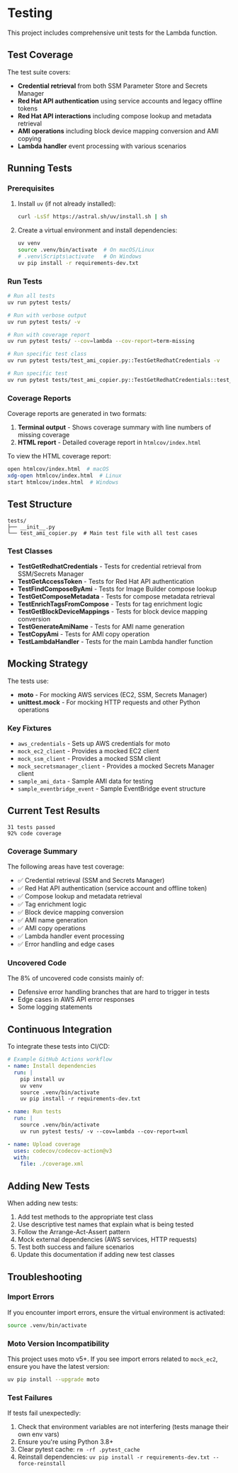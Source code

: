 # Testing

This project includes comprehensive unit tests for the Lambda function.

## Test Coverage

The test suite covers:

- **Credential retrieval** from both SSM Parameter Store and Secrets Manager
- **Red Hat API authentication** using service accounts and legacy offline tokens
- **Red Hat API interactions** including compose lookup and metadata retrieval
- **AMI operations** including block device mapping conversion and AMI copying
- **Lambda handler** event processing with various scenarios

## Running Tests

### Prerequisites

1. Install `uv` (if not already installed):
   ```bash
   curl -LsSf https://astral.sh/uv/install.sh | sh
   ```

2. Create a virtual environment and install dependencies:
   ```bash
   uv venv
   source .venv/bin/activate  # On macOS/Linux
   # .venv\Scripts\activate   # On Windows
   uv pip install -r requirements-dev.txt
   ```

### Run Tests

```bash
# Run all tests
uv run pytest tests/

# Run with verbose output
uv run pytest tests/ -v

# Run with coverage report
uv run pytest tests/ --cov=lambda --cov-report=term-missing

# Run specific test class
uv run pytest tests/test_ami_copier.py::TestGetRedhatCredentials -v

# Run specific test
uv run pytest tests/test_ami_copier.py::TestGetRedhatCredentials::test_ssm_credentials_success -v
```

### Coverage Reports

Coverage reports are generated in two formats:

1. **Terminal output** - Shows coverage summary with line numbers of missing coverage
2. **HTML report** - Detailed coverage report in `htmlcov/index.html`

To view the HTML coverage report:
```bash
open htmlcov/index.html  # macOS
xdg-open htmlcov/index.html  # Linux
start htmlcov/index.html  # Windows
```

## Test Structure

```
tests/
├── __init__.py
└── test_ami_copier.py  # Main test file with all test cases
```

### Test Classes

- **TestGetRedhatCredentials** - Tests for credential retrieval from SSM/Secrets Manager
- **TestGetAccessToken** - Tests for Red Hat API authentication
- **TestFindComposeByAmi** - Tests for Image Builder compose lookup
- **TestGetComposeMetadata** - Tests for compose metadata retrieval
- **TestEnrichTagsFromCompose** - Tests for tag enrichment logic
- **TestGetBlockDeviceMappings** - Tests for block device mapping conversion
- **TestGenerateAmiName** - Tests for AMI name generation
- **TestCopyAmi** - Tests for AMI copy operation
- **TestLambdaHandler** - Tests for the main Lambda handler function

## Mocking Strategy

The tests use:

- **moto** - For mocking AWS services (EC2, SSM, Secrets Manager)
- **unittest.mock** - For mocking HTTP requests and other Python operations

### Key Fixtures

- `aws_credentials` - Sets up AWS credentials for moto
- `mock_ec2_client` - Provides a mocked EC2 client
- `mock_ssm_client` - Provides a mocked SSM client
- `mock_secretsmanager_client` - Provides a mocked Secrets Manager client
- `sample_ami_data` - Sample AMI data for testing
- `sample_eventbridge_event` - Sample EventBridge event structure

## Current Test Results

```
31 tests passed
92% code coverage
```

### Coverage Summary

The following areas have test coverage:

- ✅ Credential retrieval (SSM and Secrets Manager)
- ✅ Red Hat API authentication (service account and offline token)
- ✅ Compose lookup and metadata retrieval
- ✅ Tag enrichment logic
- ✅ Block device mapping conversion
- ✅ AMI name generation
- ✅ AMI copy operations
- ✅ Lambda handler event processing
- ✅ Error handling and edge cases

### Uncovered Code

The 8% of uncovered code consists mainly of:

- Defensive error handling branches that are hard to trigger in tests
- Edge cases in AWS API error responses
- Some logging statements

## Continuous Integration

To integrate these tests into CI/CD:

```yaml
# Example GitHub Actions workflow
- name: Install dependencies
  run: |
    pip install uv
    uv venv
    source .venv/bin/activate
    uv pip install -r requirements-dev.txt

- name: Run tests
  run: |
    source .venv/bin/activate
    uv run pytest tests/ -v --cov=lambda --cov-report=xml

- name: Upload coverage
  uses: codecov/codecov-action@v3
  with:
    file: ./coverage.xml
```

## Adding New Tests

When adding new tests:

1. Add test methods to the appropriate test class
2. Use descriptive test names that explain what is being tested
3. Follow the Arrange-Act-Assert pattern
4. Mock external dependencies (AWS services, HTTP requests)
5. Test both success and failure scenarios
6. Update this documentation if adding new test classes

## Troubleshooting

### Import Errors

If you encounter import errors, ensure the virtual environment is activated:
```bash
source .venv/bin/activate
```

### Moto Version Incompatibility

This project uses moto v5+. If you see import errors related to `mock_ec2`, ensure you have the latest version:
```bash
uv pip install --upgrade moto
```

### Test Failures

If tests fail unexpectedly:

1. Check that environment variables are not interfering (tests manage their own env vars)
2. Ensure you're using Python 3.8+
3. Clear pytest cache: `rm -rf .pytest_cache`
4. Reinstall dependencies: `uv pip install -r requirements-dev.txt --force-reinstall`
